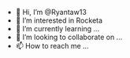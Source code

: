 - 👋 Hi, I’m @Ryantaw13
- 👀 I’m interested in Rocketa
- 🌱 I’m currently learning ...
- 💞️ I’m looking to collaborate on ...
- 📫 How to reach me ...

<!---
Ryantaw13/Ryantaw13 is a ✨ special ✨ repository because its `README.md` (this file) appears on your GitHub profile.
You can click the Preview link to take a look at your changes.
--->
